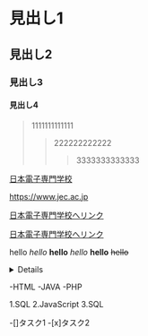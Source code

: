 # 見出し1
## 見出し2
### 見出し3
#### 見出し4

> 1111111111111<br>
>> 222222222222<br>
>>> 3333333333333<br>

<a href="https://www.jec.ac.jp">日本電子専門学校</a><br>

https://www.jec.ac.jp

[日本電子専門学校へリンク](https://www.jec.ac.jp)

[日本電子専門学校へリンク](https://www.jec.ac.jp "https://www.jec.ac.jp")

hello *hello* **hello** _hello_ __hello__ ~~hello~~

<details><sumary>要約をここに記述する</sumary>
本文をここから書く。
xxxxxxxxxxxxxxxxxxxxxxxxxxxxxxxxxxxxxxxx</details>

-HTML
-JAVA
-PHP

1.SQL
2.JavaScript
3.SQL

-[]タスク1
-[x]タスク2
